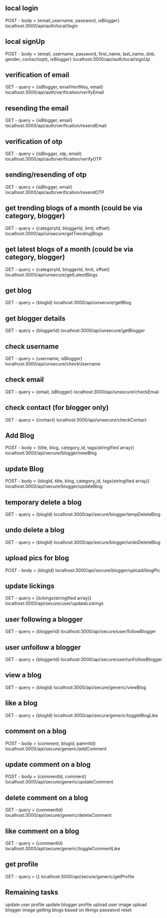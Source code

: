 ## local login
POST - body = {email_username, password, isBlogger}
localhost:3000/api/auth/local/login
## local signUp
 POST - body = {email, username, password, first_name, last_name, dob, gender, contact(opt), isBlogger}
localhost:3000/api/auth/local/signUp

## verification of email 
GET - query = {isBlogger, emailVerifKey, email}
localhost:3000/api/auth/verification/verifyEmail
## resending the email
GET - query = {isBlogger, email}
localhost:3000/api/auth/verification/resendEmail
## verification of otp
GET - query = {isBlogger, otp, email}
localhost:3000/api/auth/verification/verifyOTP
## sending/resending of otp
GET - query = {isBlogger, email}
localhost:3000/api/auth/verification/resendOTP

## get trending blogs of a month (could be via category, blogger)
GET - query = {categoryId, bloggerId, limit, offset} 
localhost:3000/api/unsecure/getTrendingBlogs
## get latest blogs of a month (could be via category, blogger)
GET - query = {categoryId, bloggerId, limit, offset} 
localhost:3000/api/unsecure/getLatestBlogs
## get blog
GET - query = {blogId} 
localhost:3000/api/unsecure/getBlog
## get blogger details
GET - query = {bloggerId} 
localhost:3000/api/unsecure/getBlogger

## check username
GET - query = {username, isBlogger} 
localhost:3000/api/unsecure/checkUsername
## check email
GET - query = {email, isBlogger} 
localhost:3000/api/unsecure/checkEmail
## check contact (for blogger only)
GET - query = {contact} 
localhost:3000/api/unsecure/checkContact


## Add Blog      
POST - body = {title, blog, category_id, tags(stringified array)}
localhost:3000/api/secure/blogger/newBlog
## update Blog      
POST - body = {blogId, title, blog, category_id, tags(stringified array)}
localhost:3000/api/secure/blogger/updateBlog
## temporary delete a blog   
GET - query = {blogId}
localhost:3000/api/secure/blogger/tempDeleteBlog
## undo delete a blog   
GET - query = {blogId}
localhost:3000/api/secure/blogger/undoDeleteBlog
## upload pics for blog      
POST - body = {blogId}
localhost:3000/api/secure/blogger/upload/blogPic

## update lickings      
GET - query = {lickings(stringified array)}
localhost:3000/api/secure/user/updateLickings
## user following a blogger      
GET - query = {bloggerId}
localhost:3000/api/secure/user/followBlogger
## user unfollow a blogger      
GET - query = {bloggerId}
localhost:3000/api/secure/user/unFollowBlogger


## view a blog      
GET - query = {blogId}
localhost:3000/api/secure/generic/viewBlog
## like a blog      
GET - query = {blogId}
localhost:3000/api/secure/generic/toggleBlogLike
## comment on a blog    
POST - body = {comment, blogId, parentId}
localhost:3000/api/secure/generic/addComment
## update comment on a blog    
POST - body = {commentId, comment}
localhost:3000/api/secure/generic/updateComment
## delete comment on a blog    
GET - query = {commentId}
localhost:3000/api/secure/generic/deleteComment
## like comment on a blog    
GET - query = {commentId}
localhost:3000/api/secure/generic/toggleCommentLike
## get profile
GET - query = {}
localhost:3000/api/secure/generic/getProfile


## Remaining tasks
update user profile
update blogger profile
upload user image
upload blogger image
getting blogs based on likings
password reset

